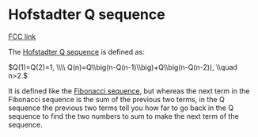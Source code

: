 # Hofstadter Q sequence

[FCC link](https://www.freecodecamp.org/learn/coding-interview-prep/rosetta-code/hofstadter-q-sequence)

The
[Hofstadter Q sequence](https://en.wikipedia.org/wiki/Hofstadter_sequence#Hofstadter_Q_sequence "wp: Hofstadter_sequence#Hofstadter_Q_sequence")
is defined as:

$Q(1)=Q(2)=1, \\\\ Q(n)=Q\\big(n-Q(n-1)\\big)+Q\\big(n-Q(n-2)), \\quad n>2.$

It is defined like the
[Fibonacci sequence](https://rosettacode.org/wiki/Fibonacci%20sequence "Fibonacci sequence"),
but whereas the next term in the Fibonacci sequence is the sum of the previous
two terms, in the Q sequence the previous two terms tell you how far to go back
in the Q sequence to find the two numbers to sum to make the next term of the
sequence.

